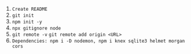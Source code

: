 1. `Create README`
2. `git init`
3. `npm init -y`
4. `npx gitignore node`
5. `git remote -v` 
    `git remote add origin <URL>`
6. `Dependencies: npm i -D nodemon, npm i knex sqlite3 helmet morgan cors`